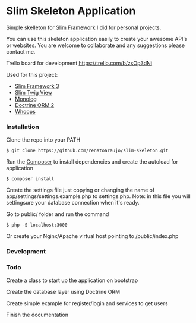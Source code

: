 # Slim Skeleton Application
Simple skelleton for [Slim Framework](https://github.com/slimphp/Slim) I did for personal projects.

You can use this skeleton application easily to create your awesome API's or websites.
You are welcome to collaborate and any suggestions please contact me.

Trello board for development https://trello.com/b/zsOp3dNi

Used for this project:
  - [Slim Framework 3](https://github.com/slimphp/Slim)
  - [Slim Twig View](https://github.com/slimphp/Twig-View)
  - [Monolog](https://github.com/Seldaek/monolog)
  - [Doctrine ORM 2](http://www.doctrine-project.org/projects/orm.html)
  - [Whoops](http://filp.github.io/whoops/)

### Installation
Clone the repo into your PATH
```
$ git clone https://github.com/renatoaraujo/slim-skeleton.git
```

Run the [Composer](https://getcomposer.org/) to install dependencies and create the autoload for application
```
$ composer install
```

Create the settings file just copying or changing the name of app/settings/settings.example.php to settings.php. Note: in this file you will settingsure your database connection when it's ready.

Go to public/ folder and run the command
```
$ php -S localhost:3000
```
Or create your Nginx/Apache virtual host pointing to /public/index.php

### Development

### Todo

Create a class to start up the application on bootstrap

Create the database layer using Doctrine ORM

Create simple example for register/login and services to get users

Finish the documentation